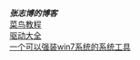 ***张志博的博客***  
[菜鸟教程](https://www.runoob.com)  
[驱动大全](http://driver.zol.com.cn/list.html)  
[一个可以强装win7系统的系统工具](https://www.sysceo.com/)  
